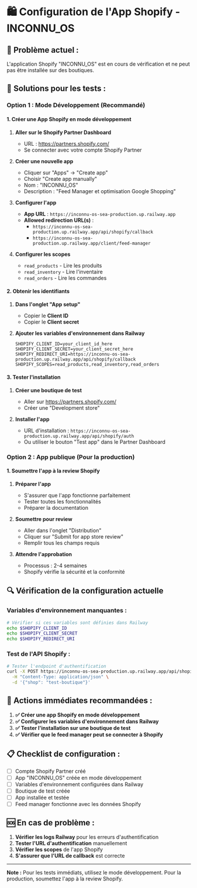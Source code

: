 # 🛍️ Configuration de l'App Shopify - INCONNU_OS

## 🚨 **Problème actuel :**
L'application Shopify "INCONNU_OS" est en cours de vérification et ne peut pas être installée sur des boutiques.

## 🔧 **Solutions pour les tests :**

### **Option 1 : Mode Développement (Recommandé)**

#### **1. Créer une App Shopify en mode développement**

1. **Aller sur le Shopify Partner Dashboard**
   - URL : https://partners.shopify.com/
   - Se connecter avec votre compte Shopify Partner

2. **Créer une nouvelle app**
   - Cliquer sur "Apps" → "Create app"
   - Choisir "Create app manually"
   - Nom : "INCONNU_OS"
   - Description : "Feed Manager et optimisation Google Shopping"

3. **Configurer l'app**
   - **App URL** : `https://inconnu-os-sea-production.up.railway.app`
   - **Allowed redirection URL(s)** : 
     - `https://inconnu-os-sea-production.up.railway.app/api/shopify/callback`
     - `https://inconnu-os-sea-production.up.railway.app/client/feed-manager`

4. **Configurer les scopes**
   - `read_products` - Lire les produits
   - `read_inventory` - Lire l'inventaire
   - `read_orders` - Lire les commandes

#### **2. Obtenir les identifiants**

1. **Dans l'onglet "App setup"**
   - Copier le **Client ID**
   - Copier le **Client secret**

2. **Ajouter les variables d'environnement dans Railway**
   ```env
   SHOPIFY_CLIENT_ID=your_client_id_here
   SHOPIFY_CLIENT_SECRET=your_client_secret_here
   SHOPIFY_REDIRECT_URI=https://inconnu-os-sea-production.up.railway.app/api/shopify/callback
   SHOPIFY_SCOPES=read_products,read_inventory,read_orders
   ```

#### **3. Tester l'installation**

1. **Créer une boutique de test**
   - Aller sur https://partners.shopify.com/
   - Créer une "Development store"

2. **Installer l'app**
   - URL d'installation : `https://inconnu-os-sea-production.up.railway.app/api/shopify/auth`
   - Ou utiliser le bouton "Test app" dans le Partner Dashboard

### **Option 2 : App publique (Pour la production)**

#### **1. Soumettre l'app à la review Shopify**

1. **Préparer l'app**
   - S'assurer que l'app fonctionne parfaitement
   - Tester toutes les fonctionnalités
   - Préparer la documentation

2. **Soumettre pour review**
   - Aller dans l'onglet "Distribution"
   - Cliquer sur "Submit for app store review"
   - Remplir tous les champs requis

3. **Attendre l'approbation**
   - Processus : 2-4 semaines
   - Shopify vérifie la sécurité et la conformité

## 🔍 **Vérification de la configuration actuelle**

### **Variables d'environnement manquantes :**
```bash
# Vérifier si ces variables sont définies dans Railway
echo $SHOPIFY_CLIENT_ID
echo $SHOPIFY_CLIENT_SECRET
echo $SHOPIFY_REDIRECT_URI
```

### **Test de l'API Shopify :**
```bash
# Tester l'endpoint d'authentification
curl -X POST https://inconnu-os-sea-production.up.railway.app/api/shopify/auth \
  -H "Content-Type: application/json" \
  -d '{"shop": "test-boutique"}'
```

## 🚀 **Actions immédiates recommandées :**

1. **✅ Créer une app Shopify en mode développement**
2. **✅ Configurer les variables d'environnement dans Railway**
3. **✅ Tester l'installation sur une boutique de test**
4. **✅ Vérifier que le feed manager peut se connecter à Shopify**

## 📋 **Checklist de configuration :**

- [ ] Compte Shopify Partner créé
- [ ] App "INCONNU_OS" créée en mode développement
- [ ] Variables d'environnement configurées dans Railway
- [ ] Boutique de test créée
- [ ] App installée et testée
- [ ] Feed manager fonctionne avec les données Shopify

## 🆘 **En cas de problème :**

1. **Vérifier les logs Railway** pour les erreurs d'authentification
2. **Tester l'URL d'authentification** manuellement
3. **Vérifier les scopes** de l'app Shopify
4. **S'assurer que l'URL de callback** est correcte

---

**Note :** Pour les tests immédiats, utilisez le mode développement. Pour la production, soumettez l'app à la review Shopify.
